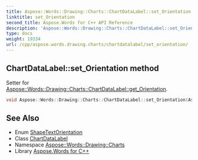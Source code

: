 ```yaml
---
title: Aspose::Words::Drawing::Charts::ChartDataLabel::set_Orientation method
linktitle: set_Orientation
second_title: Aspose.Words for C++ API Reference
description: 'Aspose::Words::Drawing::Charts::ChartDataLabel::set_Orientation method. Setter for Aspose::Words::Drawing::Charts::ChartDataLabel::get_Orientation in C++.'
type: docs
weight: 19334
url: /cpp/aspose.words.drawing.charts/chartdatalabel/set_orientation/
---
```

## ChartDataLabel::set_Orientation method


Setter for [Aspose::Words::Drawing::Charts::ChartDataLabel::get_Orientation](../get_orientation/).

```cpp
void Aspose::Words::Drawing::Charts::ChartDataLabel::set_Orientation(Aspose::Words::Drawing::ShapeTextOrientation value)
```

## See Also

* Enum [ShapeTextOrientation](../../../aspose.words.drawing/shapetextorientation/)
* Class [ChartDataLabel](../)
* Namespace [Aspose::Words::Drawing::Charts](../../)
* Library [Aspose.Words for C++](../../../)
